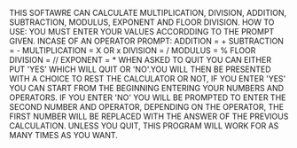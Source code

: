 THIS SOFTAWRE CAN CALCULATE MULTIPLICATION, DIVISION, ADDITION, SUBTRACTION, MODULUS, EXPONENT AND FLOOR DIVISION.
HOW TO USE:
YOU MUST ENTER YOUR VALUES ACCORDDING TO THE PROMPT GIVEN.
INCASE OF AN OPERATOR PROMPT:
  ADDITION = +
  SUBTRACTION = -
  MULTIPLICATION = X OR x
  DIVISION = /
  MODULUS = %
  FLOOR DIVISION = //
  EXPONENT = *
WHEN ASKED TO QUIT YOU CAN EITHER PUT 'YES' WHICH WILL QUIT OR 'NO'.YOU WILL THEN BE PRESENTED WITH A CHOICE TO REST THE CALCULATOR OR NOT, IF YOU ENTER 'YES' YOU CAN START FROM THE BEGINNING ENTERING YOUR NUMBERS AND OPERATORS. IF YOU ENTER 'NO' YOU WILL BE PROMPTED TO ENTER THE SECOND NUMBER AND OPERATOR, DEPENDING ON THE OPERATOR, THE FIRST NUMBER WILL BE REPLACED WITH THE ANSWER OF THE PREVIOUS CALCULATION.
UNLESS YOU QUIT, THIS PROGRAM WILL WORK FOR AS MANY TIMES AS YOU WANT.